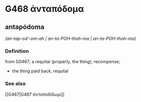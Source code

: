# G468 ἀνταπόδομα

## antapódoma

_(an-tap-od'-om-ah | an-ta-POH-thoh-ma | an-ta-POH-thoh-ma)_

### Definition

from G0467; a requital (properly, the thing); recompense; 

- the thing paid back, requital

### See also

[[G467|G467 ἀνταποδίδωμι]]
